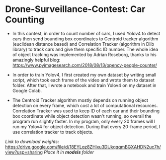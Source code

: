 # Drone-Surveillance-Contest: Car Counting

- In this contest, in order to count number of cars, I used Yolov4 to detect cars then send bounding box coordinates to Centroid tracker algorithm (euclidean distance based) and Correlation Tracker (algorithm in Dlib library) to track cars and give them specific ID number. The whole idea of object tracking was implemented by Adrian Roseborg, thanks to his amazingly helpful blog: https://www.pyimagesearch.com/2018/08/13/opencv-people-counter/

- In order to train Yolov4, I first created my own dataset by writing small script, which took each frame of the video and wrote them to dataset folder. After that, I wrote a notebook and train Yolov4 on my dataset in Google Colab.

- The Centroid Tracker algorithm mostly depends on running object detection on every frame, which cost a lot of computational resources. Correlation Tracker was used to keep ID of each car and their bounding box coordinate while object detection wasn't running, so overall the program run slightly faster. In my program, only every 20 frames will I run my Yolov4 for object detection. During that every 20-frame period, I use correlation tracker to track objects.

*Link to download weights*: https://drive.google.com/file/d/18EYLqz8ZHlxu3DUkqqqmBGXAHDN2uc7h/view?usp=sharing
*Place it in **models** folder*
